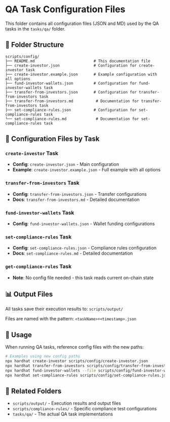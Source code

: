 # QA Task Configuration Files

This folder contains all configuration files (JSON and MD) used by the QA tasks in the `tasks/qa/` folder.

## 📁 Folder Structure

```
scripts/config/
├── README.md                          # This documentation file
├── create-investor.json               # Configuration for create-investor task
├── create-investor.example.json       # Example configuration with all options
├── fund-investor-wallets.json         # Configuration for fund-investor-wallets task
├── transfer-from-investors.json       # Configuration for transfer-from-investors task
├── transfer-from-investors.md          # Documentation for transfer-from-investors task
├── set-compliance-rules.json          # Configuration for set-compliance-rules task
└── set-compliance-rules.md             # Documentation for set-compliance-rules task
```

## 🎯 Configuration Files by Task

### `create-investor` Task
- **Config**: `create-investor.json` - Main configuration
- **Example**: `create-investor.example.json` - Full example with all options

### `transfer-from-investors` Task  
- **Config**: `transfer-from-investors.json` - Transfer configurations
- **Docs**: `transfer-from-investors.md` - Detailed documentation

### `fund-investor-wallets` Task
- **Config**: `fund-investor-wallets.json` - Wallet funding configurations

### `set-compliance-rules` Task
- **Config**: `set-compliance-rules.json` - Compliance rules configuration
- **Docs**: `set-compliance-rules.md` - Detailed documentation

### `get-compliance-rules` Task
- **Note**: No config file needed - this task reads current on-chain state

## 📊 Output Files

All tasks save their execution results to: `scripts/output/`

Files are named with the pattern: `<taskName>+<timestamp>.json`

## 🔧 Usage

When running QA tasks, reference config files with the new paths:

```bash
# Examples using new config paths
npx hardhat create-investor scripts/config/create-investor.json
npx hardhat transfer-from-investors scripts/config/transfer-from-investors.json
npx hardhat fund-investor-wallets --file scripts/config/fund-investor-wallets.json
npx hardhat set-compliance-rules scripts/config/set-compliance-rules.json
```

## 📂 Related Folders

- `scripts/output/` - Execution results and output files
- `scripts/compliance-rules/` - Specific compliance test configurations
- `tasks/qa/` - The actual QA task implementations
